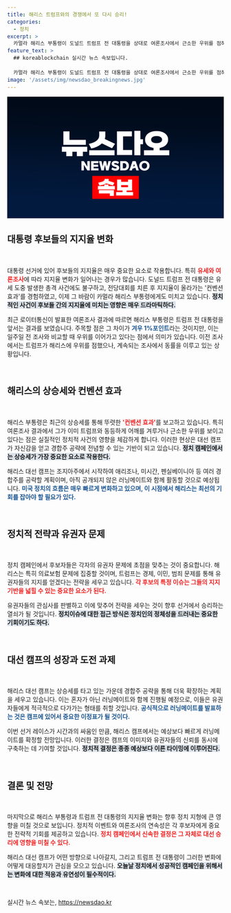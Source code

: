 ```yaml
---
title: 해리스 트럼프와의 경쟁에서 또 다시 승리!
categories:
  - 정치
excerpt: >
  카멀라 해리스 부통령이 도널드 트럼프 전 대통령을 상대로 여론조사에서 근소한 우위를 점하며 컨벤션 효과를 실감하고 있습니다. 곧 공개될 러닝메이트와 함께 경합주 공략에 나시는 해리스의 상승세가 미 정치권의 이목을 끌고 있습니다.
feature_text: >
  ## koreablockchain 실시간 뉴스 속보입니다.

  카멀라 해리스 부통령이 도널드 트럼프 전 대통령을 상대로 여론조사에서 근소한 우위를 점하며 컨벤션 효과를 실감하고 있습니다. 곧 공개될 러닝메이트와 함께 경합주 공략에 나시는 해리스의 상승세가 미 정치권의 이목을 끌고 있습니다.
image: '/assets/img/newsdao_breakingnews.jpg'
---
```


<p><img src="/assets/img/newsdao_breakingnews.jpg" alt="koreablockchain 속보" /></p>

<h2 data-ke-size="size26">대통령 후보들의 지지율 변화</h2>

<p data-ke-size="size16">&nbsp;</p>

<p>대통령 선거에 있어 후보들의 지지율은 매우 중요한 요소로 작용합니다. 특히 <b><span style="color: #ee2323;">유세와 여론조사</span></b>에 따라 지지율 변화가 일어나는 경우가 많습니다. 도널드 트럼프 전 대통령은 유세 도중 발생한 총격 사건에도 불구하고, 전당대회를 치른 후 지지율이 올라가는 '컨벤션 효과'를 경험하였고, 이제 그 바람이 카멀라 해리스 부통령에게도 미치고 있습니다. <b><span style="background-color: #21538527;">정치적인 사건이 후보들 간의 지지율에 미치는 영향은 매우 드라마틱하다.</span></b> </p>

<p>최근 로이터통신이 발표한 여론조사 결과에 따르면 해리스 부통령은 트럼프 전 대통령을 앞서는 결과를 보였습니다. 주목할 점은 그 차이가 <b><span style="color: #1a5490;">겨우 1%포인트</span></b>라는 것이지만, 이는 일주일 전 조사와 비교할 때 우위를 이어가고 있다는 점에서 의미가 있습니다. 이전 조사에서는 트럼프가 해리스에 우위를 점했으나, 계속되는 조사에서 동률을 이루고 있는 상황입니다.</p>

<p data-ke-size="size16">&nbsp;</p>

<h2 data-ke-size="size26">해리스의 상승세와 컨벤션 효과</h2>

<p data-ke-size="size16">&nbsp;</p>

<p>해리스 부통령은 최근의 상승세를 통해 뚜렷한 <b><span style="color: #ee2323;">'컨벤션 효과'</span></b>를 보고하고 있습니다. 특히 여론조사 결과에서 그가 이미 트럼프와 동등하게 어깨를 겨루거나 근소한 우위를 보이고 있다는 점은 실질적인 정치적 사건의 영향을 체감하게 합니다. 이러한 현상은 대선 캠프가 자신감을 얻고 경합주 공략에 전념할 수 있는 기반이 되고 있습니다. <b><span style="background-color: #21538527;">정치 캠페인에서는 상승세가 가장 중요한 요소로 작용한다.</span></b></p>

<p>해리스 대선 캠프는 조지아주에서 시작하여 애리조나, 미시간, 펜실베이니아 등 여러 경합주를 공략할 계획이며, 아직 공개되지 않은 러닝메이트와 함께 활동할 것으로 예상됩니다. <b><span style="color: #1a5490;">미국 정치의 흐름은 매우 빠르게 변화하고 있으며, 이 시점에서 해리스는 최선의 기회를 잡아야 할 필요가 있다.</span></b></p>

<p data-ke-size="size16">&nbsp;</p>

<h2 data-ke-size="size26">정치적 전략과 유권자 문제</h2>

<p data-ke-size="size16">&nbsp;</p>

<p>정치 캠페인에서 후보자들은 각자의 유권자 문제에 초점을 맞추는 것이 중요합니다. 해리스는 특히 의료보험 문제에 집중할 것이며, 트럼프는 경제, 이민, 범죄 문제를 통해 유권자들의 지지를 얻겠다는 전략을 세우고 있습니다. <b><span style="color: #ee2323;">각 후보의 특정 이슈는 그들의 지지 기반을 넓힐 수 있는 중요한 요소가 된다.</span></b> </p>

<p>유권자들의 관심사를 판별하고 이에 맞추어 전략을 세우는 것이 향후 선거에서 승리하는 열쇠가 될 것입니다. <b><span style="background-color: #21538527;">정치이슈에 대한 접근 방식은 정치인의 정체성을 드러내는 중요한 기회이기도 하다.</span></b></p>

<p data-ke-size="size16">&nbsp;</p>

<h2 data-ke-size="size26">대선 캠프의 성장과 도전 과제</h2>

<p data-ke-size="size16">&nbsp;</p>

<p>해리스 대선 캠프는 상승세를 타고 있는 가운데 경합주 공략을 통해 더욱 확장하는 계획을 세우고 있습니다. 이는 혼자가 아닌 러닝메이트와 함께 진행될 예정으로, 이들은 유권자들에게 적극적으로 다가가는 형태를 취할 것입니다. <b><span style="color: #1a5490;">공식적으로 러닝메이트를 발표하는 것은 캠프에 있어서 중요한 이정표가 될 것이다.</span></b> </p>

<p>이번 선거 레이스가 시간과의 싸움인 만큼, 해리스 캠프에서는 예상보다 빠르게 러닝메이트를 확정할 전망입니다. 이러한 결정은 캠프의 이미지와 유권자들의 신뢰를 동시에 구축하는 데 기여할 것입니다. <b><span style="background-color: #21538527;">정치적 결정은 종종 예상보다 이른 타이밍에 이루어진다.</span></b></p>

<p data-ke-size="size16">&nbsp;</p>

<h2 data-ke-size="size26">결론 및 전망</h2>

<p data-ke-size="size16">&nbsp;</p>

<p>마지막으로 해리스 부통령과 트럼프 전 대통령의 지지율 변화는 향후 정치 지형에 큰 영향을 미칠 것으로 보입니다. 정치적 이벤트와 여론조사의 연속성은 각 후보자에게 중요한 전략적 기회를 제공하고 있습니다. <b><span style="color: #ee2323;">정치 캠페인에서 신속한 결정은 그 자체로 대선 승리에 영향을 미칠 수 있다.</span></b> </p>

<p>해리스 대선 캠프가 어떤 방향으로 나아갈지, 그리고 트럼프 전 대통령이 그러한 변화에 어떻게 대응할지가 관심을 모으고 있습니다. <b><span style="background-color: #21538527;">오늘날 정치에서 성공적인 캠페인을 위해서는 변화에 대한 적응과 유연성이 필수적이다.</span></b> </p>

<p data-ke-size="size16">&nbsp;</p>
실시간 뉴스 속보는, <a href="https://newsdao.kr" rel="dofollow">https://newsdao.kr</a>


